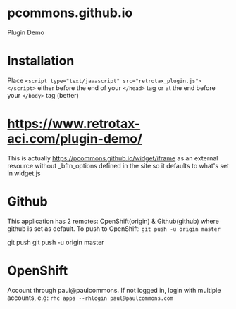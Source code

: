 # pcommons.github.io
Plugin Demo

Installation
============
Place `<script type="text/javascript" src="retrotax_plugin.js"></script>` either before the end of your `</head>` tag or at the end before your `</body>` tag (better)

https://www.retrotax-aci.com/plugin-demo/
============
This is actually https://pcommons.github.io/widget/iframe as an external resource without _bftn_options defined in the site so it defaults to what's set in widget.js 


Github
============
This application has 2 remotes: OpenShift(origin) & Github(github) where github is set as default. To push to OpenShift: `git push -u origin master` 

git push  <REMOTENAME> <BRANCHNAME> 
git push -u origin master

OpenShift
============
Account through paul@paulcommons. If not logged in, login with multiple accounts, e.g:
`rhc apps --rhlogin paul@paulcommons.com`








